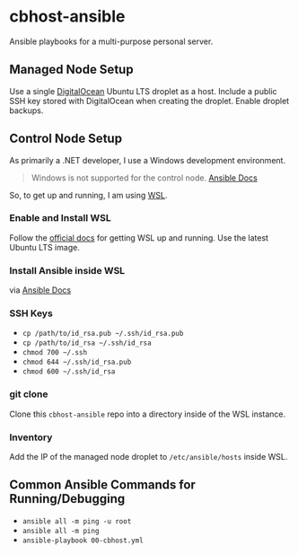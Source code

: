 # cbhost-ansible

Ansible playbooks for a multi-purpose personal server.

## Managed Node Setup

Use a single [DigitalOcean](https://m.do.co/c/fea63c0a77d1) Ubuntu LTS droplet as a host. Include a public SSH key stored with DigitalOcean when creating the droplet. Enable droplet backups.

## Control Node Setup

As primarily a .NET developer, I use a Windows development environment.

> Windows is not supported for the control node. [Ansible Docs](https://docs.ansible.com/ansible/latest/installation_guide/intro_installation.html#control-node-requirements)

So, to get up and running, I am using [WSL](https://docs.microsoft.com/en-us/windows/wsl/about).

### Enable and Install WSL

Follow the [official docs](https://docs.microsoft.com/en-us/windows/wsl/install-win10) for getting WSL up and running. Use the latest Ubuntu LTS image.

### Install Ansible inside WSL

via [Ansible Docs](https://docs.ansible.com/ansible/latest/installation_guide/intro_installation.html#installing-ansible-on-ubuntu)

### SSH Keys

- `cp /path/to/id_rsa.pub ~/.ssh/id_rsa.pub`
- `cp /path/to/id_rsa ~/.ssh/id_rsa`
- `chmod 700 ~/.ssh`
- `chmod 644 ~/.ssh/id_rsa.pub`
- `chmod 600 ~/.ssh/id_rsa`

### git clone

Clone this `cbhost-ansible` repo into a directory inside of the WSL instance.

### Inventory

Add the IP of the managed node droplet to `/etc/ansible/hosts` inside WSL.

## Common Ansible Commands for Running/Debugging

- `ansible all -m ping -u root`
- `ansible all -m ping`
- `ansible-playbook 00-cbhost.yml`
